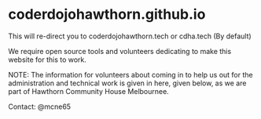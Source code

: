 # coderdojohawthorn.github.io
This will re-direct you to coderdojohawthorn.tech or cdha.tech (By default)

We require open source tools and volunteers dedicating to make this website for this to work. 

NOTE: The information for volunteers about coming in to help us out for the administration and technical work is given in here, given below, as we are part of Hawthorn Community House Melbournee.

Contact: @mcne65 
